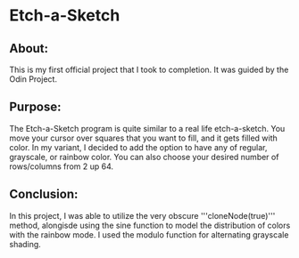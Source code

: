 # Etch-a-Sketch

## About:
This is my first official project that I took to completion. It was guided by the Odin Project.

## Purpose:
The Etch-a-Sketch program is quite similar to a real life etch-a-sketch. You move your cursor over squares that you want to fill, and it gets filled with color. In my variant, I decided to add the option to have any of regular, grayscale, or rainbow color. You can also choose your desired number of rows/columns from 2 up 64.

## Conclusion:
In this project, I was able to utilize the very obscure '''cloneNode(true)''' method, alongisde using the sine function to model the distribution of colors with the rainbow mode. I used the modulo function for alternating grayscale shading.
